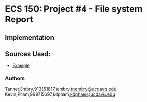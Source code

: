 # ECS 150: Project \#4 - File system Report

## Implementation



## Sources Used:

* [Example](https://www.gnu.org/software/libc/manual/html_mono/libc.html#Memory_002dmapped-I_002fO)

### Authors
Tanner,Embry,913351817,tembry,tnembry@ucdavis.edu  
Kevin,Pham,999715697,kdpham,kdpham@ucdavis.edu

